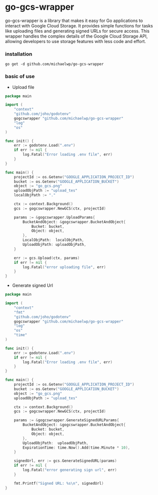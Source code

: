 # go-gcs-wrapper
go-gcs-wrapper is a library that makes it easy for Go applications to interact with Google Cloud Storage. 
It provides simple functions for tasks like uploading files and generating signed URLs for secure access. 
This wrapper handles the complex details of the Google Cloud Storage API, allowing developers to use storage features 
with less code and effort.

### installation
```shell
go get -d github.com/michaelwp/go-gcs-wrapper
```

### basic of use
- Upload file
```go
package main

import (
	"context"
	"github.com/joho/godotenv"
	gogcswrapper "github.com/michaelwp/go-gcs-wrapper"
	"log"
	"os"
)

func init() {
	err := godotenv.Load(".env")
	if err != nil {
		log.Fatal("Error loading .env file", err)
	}
}

func main() {
	projectId := os.Getenv("GOOGLE_APPLICATION_PROJECT_ID")
	bucket := os.Getenv("GOOGLE_APPLICATION_BUCKET")
	object := "go_gcs.png"
	uploadObjPath := "upload_tes"
	localObjPath := "."

	ctx := context.Background()
	gcs := gogcswrapper.NewGCS(ctx, projectId)

	params := &gogcswrapper.UploadParams{
		BucketAndObject: &gogcswrapper.BucketAndObject{
			Bucket: bucket,
			Object: object,
		},
		LocalObjPath:  localObjPath,
		UploadObjPath: uploadObjPath,
	}

	err := gcs.Upload(ctx, params)
	if err != nil {
		log.Fatal("error uploading file", err)
	}
}
```

- Generate signed Url
```go
package main

import (
	"context"
	"fmt"
	"github.com/joho/godotenv"
	gogcswrapper "github.com/michaelwp/go-gcs-wrapper"
	"log"
	"os"
	"time"
)

func init() {
	err := godotenv.Load(".env")
	if err != nil {
		log.Fatal("Error loading .env file", err)
	}
}

func main() {
	projectId := os.Getenv("GOOGLE_APPLICATION_PROJECT_ID")
	bucket := os.Getenv("GOOGLE_APPLICATION_BUCKET")
	object := "go_gcs.png"
	uploadObjPath := "upload_tes"

	ctx := context.Background()
	gcs := gogcswrapper.NewGCS(ctx, projectId)

	params := &gogcswrapper.GenerateSignedURLParams{
		BucketAndObject: &gogcswrapper.BucketAndObject{
			Bucket: bucket,
			Object: object,
		},
		UploadObjPath:  uploadObjPath,
		ExpirationTime: time.Now().Add(time.Minute * 10),
	}

	signedUrl, err := gcs.GenerateSignedURL(params)
	if err != nil {
		log.Fatal("error generating sign url", err)
	}

	fmt.Printf("Signed URL: %s\n", signedUrl)
}
```
